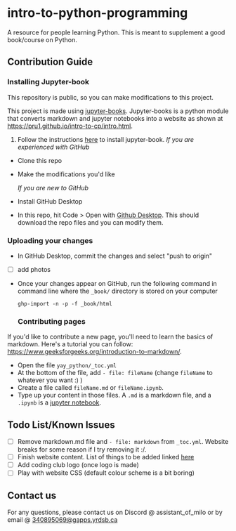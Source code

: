 # intro-to-python-programming
A resource for people learning Python. This is meant to supplement a good book/course on Python.

## Contribution Guide
### Installing Jupyter-book
This repository is public, so you can make modifications to this project. 

This project is made using [jupyter-books](https://jupyterbook.org/en/stable/intro.html). Jupyter-books is a python module that converts markdown and jupyter notebooks into a website as shown at https://pru1.github.io/intro-to-cp/intro.html. 

1. Follow the instructions [here](https://jupyterbook.org/en/stable/start/overview.html) to install jupyter-book.
*If you are experienced with GitHub*

- Clone this repo
- Make the modifications you'd like

  *If you are new to GitHub*
- Install GitHub Desktop
- In this repo, hit Code > Open with [Github Desktop](https://desktop.github.com/). This should download the repo files and you can modify them.

### Uploading your changes
- In GitHub Desktop, commit the changes and select "push to origin"
- [ ] add photos
- Once your changes appear on GitHub, run the following command in command line where the `_book/` directory is stored on your computer
  ```
  ghp-import -n -p -f _book/html
  ```

  ### Contributing pages
If you'd like to contribute a new page, you'll need to learn the basics of markdown. Here's a tutorial you can follow: https://www.geeksforgeeks.org/introduction-to-markdown/.

- Open the file `yay_python/_toc.yml`
- At the bottom of the file, add `- file: fileName` (change `fileName` to whatever you want :) )
- Create a file called `fileName.md` or `fileName.ipynb`.
- Type up your content in those files. A `.md` is a markdown file, and a `.ipynb` is a [jupyter notebook](https://jupyter.org/). 

## Todo List/Known Issues
- [ ] Remove markdown.md file and `- file: markdown` from `_toc.yml`. Website breaks for some reason if I try removing it :/.
- [ ] Finish website content. List of things to be added linked [here](https://docs.google.com/document/d/1cigJVnryWrAkcMw-flvNzj0HXxIHrgNCFf2AhEDn7YA/edit?usp=sharing)
- [ ] Add coding club logo (once logo is made)
- [ ] Play with website CSS (default colour scheme is a bit boring)

## Contact us
For any questions, please contact us on Discord @ assistant_of_milo or by email @ 340895069@gapps.yrdsb.ca

